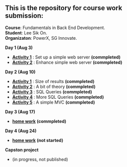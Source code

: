 ## This is the repository for course work submission:
**Course**: Fundamentals in Back End Development.
<br>**Student**: Lee Sik On.
<br>**Organizaton**: PowerX, SG Innovate.

**Day 1 (Aug 3)**
- [**Activity 1**](./act1) : Set up a simple web server **(commpleted)**
- [**Activity 2**](./act2) : Enhance simple web server **(commpleted)**


**Day 2 (Aug 10)**
- [**Activity 1**](./day2act1) : Size of results **(commpleted)**
- [**Activity 2**](./day2act2) : A bit of theory **(commpleted)**
- [**Activity 3**](./act3) : SQL Queries **(commpleted)**
- [**Activity 4**](./act4) : More SQL Queries **(commpleted)**
- [**Activity 5**](./act5) : A simple MVC **(commpleted)**


**Day 3 (Aug 17)**
- [**home work**](https://github.com/encore428/backend-development/tree/master/5e-swagger) **(commpleted)**

**Day 4 (Aug 24)**
- [**home work**](https://github.com/encore428/backend-development/) **(not started)**

**Capston project**
- (in progress, not published)

